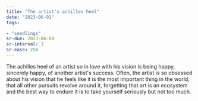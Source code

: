 ```yaml
---
title: "The artist's achilles heel"
date: "2023-06-01"
tags:

- "seedlings"
sr-due: 2023-06-04
sr-interval: 3
sr-ease: 250
---
```


The achilles heel of an artist so in love with his vision is being happy, sincerely happy, of another artist's success. Often, the artist is so obsessed about his vision that he feels like it is the most important thing in the world, that all other pursuits revolve around it, forgetting that art is an ecosystem and the best way to endure it is to take yourself seriously but not too much.